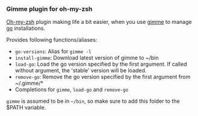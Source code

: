 ### Gimme plugin for oh-my-zsh

[Oh-my-zsh](https://github.com/robbyrussell/oh-my-zsh/) plugin making life a
bit easier, when you use [gimme](https://github.com/travis-ci/gimme/) to manage
[go](https://golang.org) installations.

Provides following functions/aliases:
  - ```go-versions```: Alias for ```gimme -l```
  - ```install-gimme```: Download latest version of gimme to ~/bin
  - ```load-go```: Load the go version specified by the first argument.
    If called without argument, the 'stable' version will be loaded.
  - ```remove-go```: Remove the go version specified by the first argument from
    ~/.gimme/*
  - Completions for ```gimme```, ```load-go``` and ```remove-go```

```gimme``` is assumed to be in ```~/bin```, so make
sure to add this folder to the $PATH variable.
